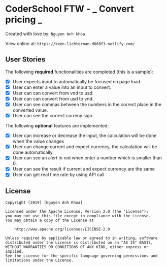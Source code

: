 # CoderSchool FTW - _ Convert pricing _

Created with love by: `Nguyen Anh khoa`

View online at: `https://keen-lichterman-d868f3.netlify.com/`

## User Stories

The following **required** functionalities are completed (this is a sample):

- [x] User expects input to automatically be focused on page load.
- [x] User can enter a value into an input to convert.
- [x] User can can convert from vnd to usd.
- [x] User can can convert from usd to vnd.
- [x] User can see commas between the numbers in the correct place in the converted value.
- [x] User can see the correct curreny sign.

The following **optional** features are implemented:

- [x] User can increase or decrease the input, the calculation will be done when the value changes
- [x] User can change current and expect currency, the calculation will be done automatically.
- [x] User can see an alert in red when enter a number which is smaller than 0.
- [x] User can see the result if current and expect currency are the same
- [x] User can get real time rate by using API call

## License

    Copyright [2019] [Nguyen Anh Khoa]

    Licensed under the Apache License, Version 2.0 (the "License");
    you may not use this file except in compliance with the License.
    You may obtain a copy of the License at

        http://www.apache.org/licenses/LICENSE-2.0

    Unless required by applicable law or agreed to in writing, software
    distributed under the License is distributed on an "AS IS" BASIS,
    WITHOUT WARRANTIES OR CONDITIONS OF ANY KIND, either express or implied.
    See the License for the specific language governing permissions and
    limitations under the License.
